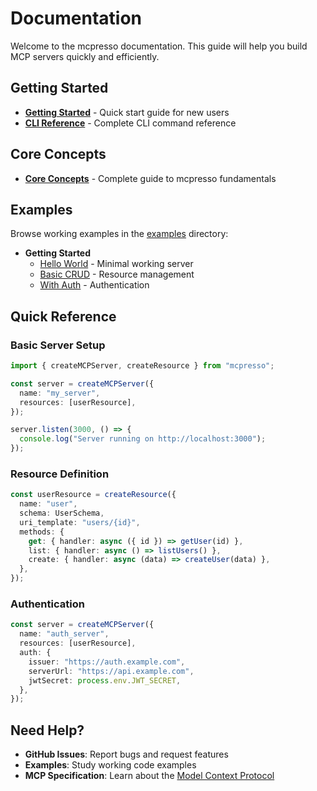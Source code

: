 # Documentation

Welcome to the mcpresso documentation. This guide will help you build MCP servers quickly and efficiently.

## Getting Started

- **[Getting Started](./getting-started.md)** - Quick start guide for new users
- **[CLI Reference](./cli-reference.md)** - Complete CLI command reference

## Core Concepts

- **[Core Concepts](./core-concepts.md)** - Complete guide to mcpresso fundamentals

## Examples

Browse working examples in the [examples](../examples/) directory:

- **Getting Started**
  - [Hello World](../examples/hello-world.ts) - Minimal working server
  - [Basic CRUD](../examples/basic-crud.ts) - Resource management
  - [With Auth](../examples/with-auth.ts) - Authentication

## Quick Reference

### Basic Server Setup
```ts
import { createMCPServer, createResource } from "mcpresso";

const server = createMCPServer({
  name: "my_server",
  resources: [userResource],
});

server.listen(3000, () => {
  console.log("Server running on http://localhost:3000");
});
```

### Resource Definition
```ts
const userResource = createResource({
  name: "user",
  schema: UserSchema,
  uri_template: "users/{id}",
  methods: {
    get: { handler: async ({ id }) => getUser(id) },
    list: { handler: async () => listUsers() },
    create: { handler: async (data) => createUser(data) },
  },
});
```

### Authentication
```ts
const server = createMCPServer({
  name: "auth_server",
  resources: [userResource],
  auth: {
    issuer: "https://auth.example.com",
    serverUrl: "https://api.example.com",
    jwtSecret: process.env.JWT_SECRET,
  },
});
```

## Need Help?

- **GitHub Issues**: Report bugs and request features
- **Examples**: Study working code examples
- **MCP Specification**: Learn about the [Model Context Protocol](https://modelcontextprotocol.io/) 